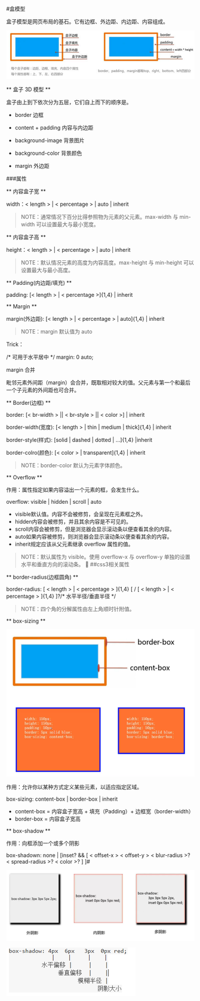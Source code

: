 #盒模型

盒子模型是网页布局的基石。它有边框、外边距、内边距、内容组成。

![](/image/2016box01.png)

** 盒子 3D 模型 **

盒子由上到下依次分为五层，它们自上而下的顺序是。

* border 边框

* content + padding 内容与内边距

* background-image 背景图片

* background-color 背景颜色

* margin 外边距

###属性

** 内容盒子宽 **

width：< length > | < percentage > | auto | inherit

>NOTE：通常情况下百分比得参照物为元素的父元素。max-width 与 min-width 可以设置最大与最小宽度。

** 内容盒子高 **

height：< length > | < percentage > | auto | inherit

>NOTE：默认情况元素的高度为内容高度。max-height 与 min-height 可以设置最大与最小高度。

** Padding(内边距/填充) **

padding: [< length > | < percentage >]{1,4} | inherit

** Margin **

margin(外边距): [< length > | < percentage > | auto]{1,4} | inherit

>NOTE：margin 默认值为 auto



Trick：

/* 可用于水平居中 */ margin: 0 auto;

margin 合并

毗邻元素外间距（margin）会合并，既取相对较大的值。父元素与第一个和最后一个子元素的外间距也可合并。

** Border(边框)
 **

border: [< br-width > || < br-style > || < color >] | inherit

border-width(宽度): [< length > | thin | medium | thick]{1,4} | inherit

border-style(样式): [solid | dashed | dotted | ...]{1,4} |inherit

border-colro(颜色): [< color > | transparent]{1,4} | inherit

>NOTE：border-color 默认为元素字体颜色。

** Overflow **

作用：属性指定如果内容溢出一个元素的框，会发生什么。

overflow: visible | hidden | scroll | auto

* visible默认值。内容不会被修剪，会呈现在元素框之外。
* hidden内容会被修剪，并且其余内容是不可见的。
* scroll内容会被修剪，但是浏览器会显示滚动条以便查看其余的内容。
* auto如果内容被修剪，则浏览器会显示滚动条以便查看其余的内容。
* inherit规定应该从父元素继承 overflow 属性的值。

>NOTE：默认属性为 visible。使用 overflow-x 与 overflow-y 单独的设置水平和垂直方向的滚动条。

##css3相关属性

** border-radius(边框圆角) **

border-radius: [ < length > | < percentage > ]{1,4} [ / [ < length > | < percentage > ]{1,4} ]?/\* 水平半径/垂直半径 \*/

>NOTE：四个角的分解属性由左上角顺时针附值。

** box-sizing
 **

![](/image/2016box02.png)

作用：允许你以某种方式定义某些元素，以适应指定区域。

box-sizing: content-box | border-box | inherit

* content-box = 内容盒子宽高 + 填充（Padding）+ 边框宽（border-width）
* border-box = 内容盒子宽高

** box-shadow
 **

作用：向框添加一个或多个阴影

box-shadown: none | [inset? && [ < offset-x > < offset-y > < blur-radius >? < spread-radius >? < color >? ] ]#

![](/image/2016box03.png)

![](/image/2016box04.png)